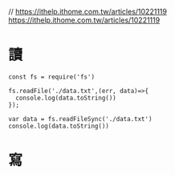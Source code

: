 // https://ithelp.ithome.com.tw/articles/10221119
https://ithelp.ithome.com.tw/articles/10221119

# 讀

```
const fs = require('fs')

fs.readFile('./data.txt',(err, data)=>{
  console.log(data.toString())
});

var data = fs.readFileSync('./data.txt')
console.log(data.toString())

```


# 寫